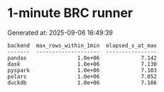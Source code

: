 # 1-minute BRC runner

Generated at: 2025-09-06 16:49:39

```text
backend  max_rows_within_1min  elapsed_s_at_max
-------  --------------------  ----------------
pandas                1.0e+06             7.142
dask                  1.0e+06             7.130
pyspark               1.0e+06             7.103
polars                1.0e+06             7.052
duckdb                1.0e+06             7.186
```
